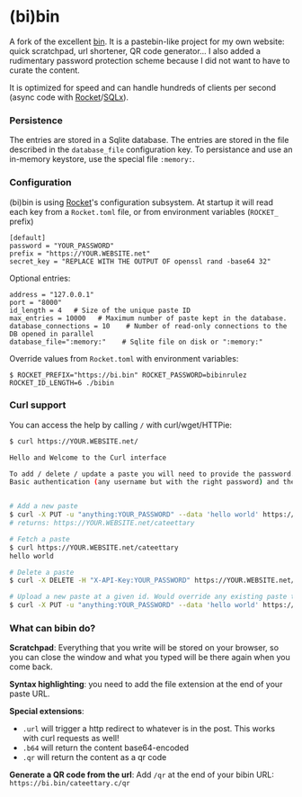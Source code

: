 # (bi)bin

A fork of the excellent [bin](https://github.com/w4/bin). It is a pastebin-like project for my own website: quick scratchpad, url shortener, QR code generator... I also added a rudimentary password protection scheme because I did not want to have to curate the content.

It is optimized for speed and can handle hundreds of clients per second (async code with [Rocket](https://rocket.rs/)/[SQLx](https://github.com/launchbadge/sqlx)).

### Persistence

The entries are stored in a Sqlite database. The entries are stored in the file described in the `database_file` configuration key. To persistance and use an in-memory keystore, use the special file `:memory:`.

### Configuration

(bi)bin is using [Rocket](https://rocket.rs/)'s configuration subsystem.
At startup it will read each key from a `Rocket.toml` file, or from environment variables (`ROCKET_` prefix)

```
[default]
password = "YOUR_PASSWORD"
prefix = "https://YOUR.WEBSITE.net"
secret_key = "REPLACE WITH THE OUTPUT OF openssl rand -base64 32"
```

Optional entries:
```
address = "127.0.0.1"
port = "8000"
id_length = 4   # Size of the unique paste ID
max_entries = 10000   # Maximum number of paste kept in the database.
database_connections = 10    # Number of read-only connections to the DB opened in parallel
database_file=":memory:"    # Sqlite file on disk or ":memory:"
```

Override values from `Rocket.toml` with environment variables:
```
$ ROCKET_PREFIX="https://bi.bin" ROCKET_PASSWORD=bibinrulez ROCKET_ID_LENGTH=6 ./bibin
```

### Curl support

You can access the help by calling `/` with curl/wget/HTTPie:


```bash
$ curl https://YOUR.WEBSITE.net/

Hello and Welcome to the Curl interface

To add / delete / update a paste you will need to provide the password. Bibin support both
Basic authentication (any username but with the right password) and the X-API-Key token.


# Add a new paste
$ curl -X PUT -u "anything:YOUR_PASSWORD" --data 'hello world' https://YOUR.WEBSITE.net
# returns: https://YOUR.WEBSITE.net/cateettary

# Fetch a paste
$ curl https://YOUR.WEBSITE.net/cateettary
hello world

# Delete a paste
$ curl -X DELETE -H "X-API-Key:YOUR_PASSWORD" https://YOUR.WEBSITE.net/cateettary

# Upload a new paste at a given id. Would override any existing paste there.
$ curl -X PUT -u "anything:YOUR_PASSWORD" --data 'hello world' https://YOUR.WEBSITE.net/manualid
```

### What can bibin do?

**Scratchpad**: Everything that you write will be stored on your browser, so you can close the window and what you typed will be there again when you come back.

**Syntax highlighting**: you need to add the file extension at the end of your paste URL.

**Special extensions**:
- `.url` will trigger a http redirect to whatever is in the post. This works with curl requests as well!
- `.b64` will return the content base64-encoded
- `.qr` will return the content as a qr code

**Generate a QR code from the url**: Add `/qr` at the end of your bibin URL: `https://bi.bin/cateettary.c/qr`
